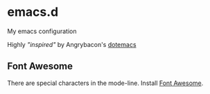 # emacs.d
My emacs configuration

Highly *"inspired"* by Angrybacon's [dotemacs](https://github.com/angrybacon/dotemacs)


Font Awesome
------------

There are special characters in the mode-line. Install [Font Awesome][font-awesome].

[font-awesome]: http://fontawesome.io/
